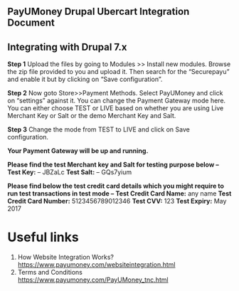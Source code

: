 ## PayUMoney Drupal Ubercart Integration Document ##

Integrating with Drupal 7.x
-------------------------------

**Step 1**
Upload the files by going to Modules >> Install new modules. Browse the zip file provided to you and upload it. Then search for the “Securepayu” and enable it but by clicking on “Save configuration”.

**Step 2**
Now goto Store>>Payment Methods. Select PayUMoney and click on “settings” against it. You can change the Payment Gateway mode here. You can either choose TEST or LIVE based on whether you are using Live Merchant Key or Salt or the demo Merchant Key and Salt.

**Step 3**
Change the mode from TEST to LIVE and click on Save configuration. 

**Your Payment Gateway will be up and running.**

**Please find the test Merchant key and Salt for testing purpose below –**
**Test Key:** – JBZaLc
**Test Salt:** – GQs7yium

**Please find below the test credit card details which you might require to run test transactions in test mode –**
**Test Credit Card Name:** any name
**Test Credit Card Number:** 5123456789012346 
**Test CVV:** 123
**Test Expiry:** May 2017


Useful links
=========

 1. How Website Integration Works? https://www.payumoney.com/websiteintegration.html
 2. Terms and Conditions https://www.payumoney.com/PayUMoney_tnc.html